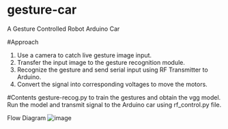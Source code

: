 # gesture-car
A Gesture Controlled Robot Arduino Car

#Approach
1. Use a camera to catch live gesture image input.
2. Transfer the input image to the gesture recognition module.
3. Recognize the gesture and send serial input using RF Transmitter to Arduino.
4. Convert the signal into corresponding voltages to move the motors.

#Contents
gesture-recog.py to train the gestures and obtain the vgg model.
Run the model and transmit signal to the Arduino car using rf_control.py file.

Flow Diagram
![image](https://user-images.githubusercontent.com/18104656/156959111-d1104b93-1597-4302-866c-e83f868a5ab1.png)


